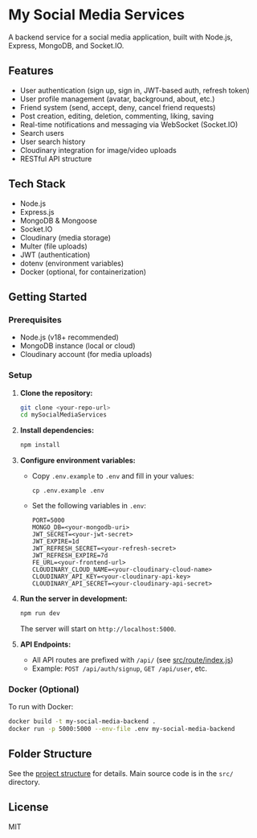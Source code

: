 # My Social Media Services

A backend service for a social media application, built with Node.js, Express, MongoDB, and Socket.IO.

## Features

- User authentication (sign up, sign in, JWT-based auth, refresh token)
- User profile management (avatar, background, about, etc.)
- Friend system (send, accept, deny, cancel friend requests)
- Post creation, editing, deletion, commenting, liking, saving
- Real-time notifications and messaging via WebSocket (Socket.IO)
- Search users
- User search history
- Cloudinary integration for image/video uploads
- RESTful API structure

## Tech Stack

- Node.js
- Express.js
- MongoDB & Mongoose
- Socket.IO
- Cloudinary (media storage)
- Multer (file uploads)
- JWT (authentication)
- dotenv (environment variables)
- Docker (optional, for containerization)

## Getting Started

### Prerequisites

- Node.js (v18+ recommended)
- MongoDB instance (local or cloud)
- Cloudinary account (for media uploads)

### Setup

1. **Clone the repository:**
   ```sh
   git clone <your-repo-url>
   cd mySocialMediaServices
   ```

2. **Install dependencies:**
   ```sh
   npm install
   ```

3. **Configure environment variables:**
   - Copy `.env.example` to `.env` and fill in your values:
     ```
     cp .env.example .env
     ```
   - Set the following variables in `.env`:
     ```
     PORT=5000
     MONGO_DB=<your-mongodb-uri>
     JWT_SECRET=<your-jwt-secret>
     JWT_EXPIRE=1d
     JWT_REFRESH_SECRET=<your-refresh-secret>
     JWT_REFRESH_EXPIRE=7d
     FE_URL=<your-frontend-url>
     CLOUDINARY_CLOUD_NAME=<your-cloudinary-cloud-name>
     CLOUDINARY_API_KEY=<your-cloudinary-api-key>
     CLOUDINARY_API_SECRET=<your-cloudinary-api-secret>
     ```

4. **Run the server in development:**
   ```sh
   npm run dev
   ```

   The server will start on `http://localhost:5000`.

5. **API Endpoints:**
   - All API routes are prefixed with `/api/` (see [src/route/index.js](src/route/index.js))
   - Example: `POST /api/auth/signup`, `GET /api/user`, etc.

### Docker (Optional)

To run with Docker:

```sh
docker build -t my-social-media-backend .
docker run -p 5000:5000 --env-file .env my-social-media-backend
```

## Folder Structure

See the [project structure](#) for details. Main source code is in the `src/` directory.

## License

MIT